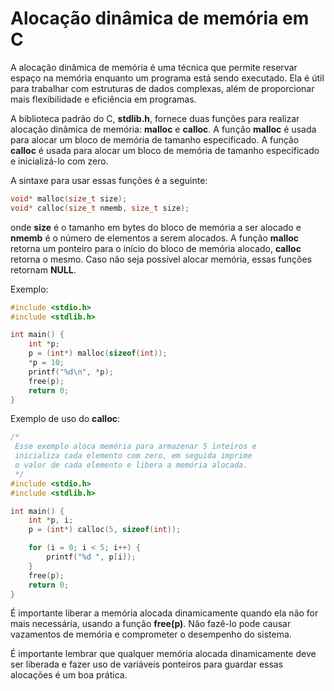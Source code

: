 # Alocação dinâmica de memória em C

A alocação dinâmica de memória é uma técnica que permite reservar espaço na memória enquanto um programa está sendo executado. Ela é útil para trabalhar com estruturas de dados complexas, além de proporcionar mais flexibilidade e eficiência em programas.

A biblioteca padrão do C, __stdlib.h__, fornece duas funções para realizar alocação dinâmica de memória: __malloc__ e __calloc__. A função __malloc__ é usada para alocar um bloco de memória de tamanho especificado. A função __calloc__ é usada para alocar um bloco de memória de tamanho especificado e inicializá-lo com zero.

A sintaxe para usar essas funções é a seguinte:
```c
void* malloc(size_t size);
void* calloc(size_t nmemb, size_t size);
```
onde __size__ é o tamanho em bytes do bloco de memória a ser alocado e __nmemb__ é o número de elementos a serem alocados. A função __malloc__ retorna um ponteiro para o início do bloco de memória alocado, __calloc__ retorna o mesmo. Caso não seja possível alocar memória, essas funções retornam __NULL__.

Exemplo:
```c
#include <stdio.h>
#include <stdlib.h>

int main() {
    int *p;
    p = (int*) malloc(sizeof(int));
    *p = 10;
    printf("%d\n", *p);
    free(p);
    return 0;
}
```

Exemplo de uso do __calloc__:
```c
/*
 Esse exemplo aloca memória para armazenar 5 inteiros e 
 inicializa cada elemento com zero, em seguida imprime 
 o valor de cada elemento e libera a memória alocada.
 */
#include <stdio.h>
#include <stdlib.h>

int main() {
    int *p, i;
    p = (int*) calloc(5, sizeof(int));

    for (i = 0; i < 5; i++) {
        printf("%d ", p[i]); 
    }
    free(p);
    return 0;
}
```


É importante liberar a memória alocada dinamicamente quando ela não for mais necessária, usando a função __free(p)__. Não fazê-lo pode causar vazamentos de memória e comprometer o desempenho do sistema.

É importante lembrar que qualquer memória alocada dinamicamente deve ser liberada e fazer uso de variáveis ponteiros para guardar essas alocações é um boa prática.
